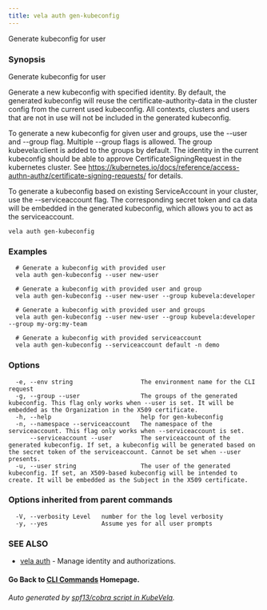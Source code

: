 ```yaml
---
title: vela auth gen-kubeconfig
---
```


Generate kubeconfig for user

### Synopsis

Generate kubeconfig for user

 Generate a new kubeconfig with specified identity. By default, the generated kubeconfig will reuse the certificate-authority-data in the cluster config from the current used kubeconfig. All contexts, clusters and users that are not in use will not be included in the generated kubeconfig.

 To generate a new kubeconfig for given user and groups, use the --user and --group flag. Multiple --group flags is allowed. The group kubevela:client is added to the groups by default. The identity in the current kubeconfig should be able to approve CertificateSigningRequest in the kubernetes cluster. See https://kubernetes.io/docs/reference/access-authn-authz/certificate-signing-requests/ for details.

 To generate a kubeconfig based on existing ServiceAccount in your cluster, use the --serviceaccount flag. The corresponding secret token and ca data will be embedded in the generated kubeconfig, which allows you to act as the serviceaccount.

```
vela auth gen-kubeconfig
```

### Examples

```
  # Generate a kubeconfig with provided user
  vela auth gen-kubeconfig --user new-user
  
  # Generate a kubeconfig with provided user and group
  vela auth gen-kubeconfig --user new-user --group kubevela:developer
  
  # Generate a kubeconfig with provided user and groups
  vela auth gen-kubeconfig --user new-user --group kubevela:developer --group my-org:my-team
  
  # Generate a kubeconfig with provided serviceaccount
  vela auth gen-kubeconfig --serviceaccount default -n demo
```

### Options

```
  -e, --env string                   The environment name for the CLI request
  -g, --group --user                 The groups of the generated kubeconfig. This flag only works when --user is set. It will be embedded as the Organization in the X509 certificate.
  -h, --help                         help for gen-kubeconfig
  -n, --namespace --serviceaccount   The namespace of the serviceaccount. This flag only works when --serviceaccount is set.
      --serviceaccount --user        The serviceaccount of the generated kubeconfig. If set, a kubeconfig will be generated based on the secret token of the serviceaccount. Cannot be set when --user presents.
  -u, --user string                  The user of the generated kubeconfig. If set, an X509-based kubeconfig will be intended to create. It will be embedded as the Subject in the X509 certificate.
```

### Options inherited from parent commands

```
  -V, --verbosity Level   number for the log level verbosity
  -y, --yes               Assume yes for all user prompts
```

### SEE ALSO

* [vela auth](vela_auth)	 - Manage identity and authorizations.

#### Go Back to [CLI Commands](vela) Homepage.


###### Auto generated by [spf13/cobra script in KubeVela](https://github.com/kubevela/kubevela/tree/master/hack/docgen).
